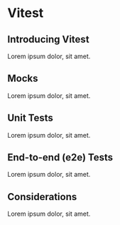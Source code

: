 # Vitest

## Introducing Vitest

Lorem ipsum dolor, sit amet.

## Mocks

Lorem ipsum dolor, sit amet.

## Unit Tests

Lorem ipsum dolor, sit amet.

## End-to-end (e2e) Tests

Lorem ipsum dolor, sit amet.

## Considerations

Lorem ipsum dolor, sit amet.
